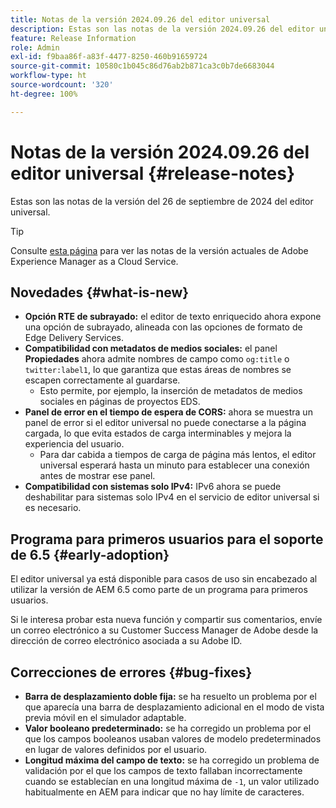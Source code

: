 ```yaml
---
title: Notas de la versión 2024.09.26 del editor universal
description: Estas son las notas de la versión 2024.09.26 del editor universal.
feature: Release Information
role: Admin
exl-id: f9baa86f-a83f-4477-8250-460b91659724
source-git-commit: 10580c1b045c86d76ab2b871ca3c0b7de6683044
workflow-type: ht
source-wordcount: '320'
ht-degree: 100%

---
```


# Notas de la versión 2024.09.26 del editor universal {#release-notes}

Estas son las notas de la versión del 26 de septiembre de 2024 del editor universal.

>[!TIP]
>
>Consulte [esta página](/help/release-notes/release-notes-cloud/release-notes-current.md) para ver las notas de la versión actuales de Adobe Experience Manager as a Cloud Service.

## Novedades {#what-is-new}

* **Opción RTE de subrayado:** el editor de texto enriquecido ahora expone una opción de subrayado, alineada con las opciones de formato de Edge Delivery Services.
* **Compatibilidad con metadatos de medios sociales:** el panel **Propiedades** ahora admite nombres de campo como `og:title` o `twitter:label1`, lo que garantiza que estas áreas de nombres se escapen correctamente al guardarse.
   * Esto permite, por ejemplo, la inserción de metadatos de medios sociales en páginas de proyectos EDS.
* **Panel de error en el tiempo de espera de CORS:** ahora se muestra un panel de error si el editor universal no puede conectarse a la página cargada, lo que evita estados de carga interminables y mejora la experiencia del usuario.
   * Para dar cabida a tiempos de carga de página más lentos, el editor universal esperará hasta un minuto para establecer una conexión antes de mostrar ese panel.
* **Compatibilidad con sistemas solo IPv4:** IPv6 ahora se puede deshabilitar para sistemas solo IPv4 en el servicio de editor universal si es necesario.

## Programa para primeros usuarios para el soporte de 6.5 {#early-adoption}

El editor universal ya está disponible para casos de uso sin encabezado al utilizar la versión de AEM 6.5 como parte de un programa para primeros usuarios.

Si le interesa probar esta nueva función y compartir sus comentarios, envíe un correo electrónico a su Customer Success Manager de Adobe desde la dirección de correo electrónico asociada a su Adobe ID.

## Correcciones de errores {#bug-fixes}

* **Barra de desplazamiento doble fija:** se ha resuelto un problema por el que aparecía una barra de desplazamiento adicional en el modo de vista previa móvil en el simulador adaptable.
* **Valor booleano predeterminado:** se ha corregido un problema por el que los campos booleanos usaban valores de modelo predeterminados en lugar de valores definidos por el usuario.
* **Longitud máxima del campo de texto:** se ha corregido un problema de validación por el que los campos de texto fallaban incorrectamente cuando se establecían en una longitud máxima de `-1`, un valor utilizado habitualmente en AEM para indicar que no hay límite de caracteres.

